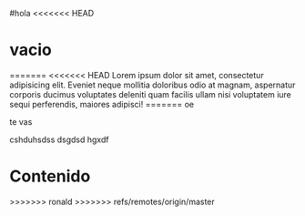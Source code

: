 #hola
<<<<<<< HEAD
<h1>vacio</h1>
=======
<<<<<<< HEAD
Lorem ipsum dolor sit amet, consectetur adipisicing elit. Eveniet neque mollitia doloribus odio at magnam, aspernatur corporis ducimus voluptates deleniti quam facilis ullam nisi voluptatem iure sequi perferendis, maiores adipisci!
=======
oe

te vas

cshduhsdss
dsgdsd
hgxdf
<h1>Contenido</h1>
>>>>>>> ronald
>>>>>>> refs/remotes/origin/master
